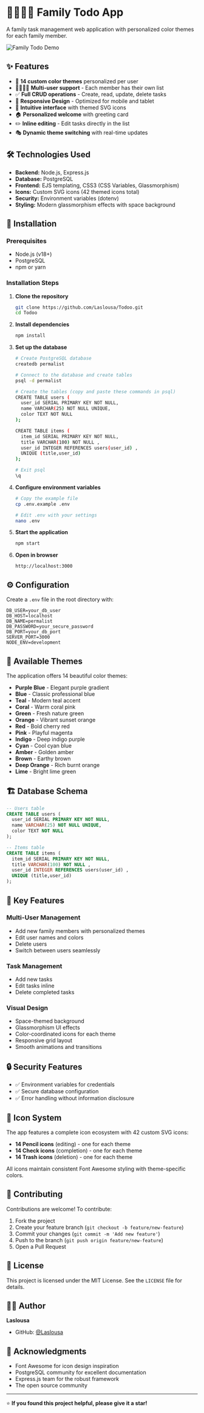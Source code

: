 # 👨‍👩‍👧‍👦 Family Todo App

A family task management web application with personalized color themes for each family member.

![Family Todo Demo](public/images/Screenshot.jpg)

## ✨ Features

- 🎨 **14 custom color themes** personalized per user
- 👨‍👩‍👧‍👦 **Multi-user support** - Each member has their own list
- ✅ **Full CRUD operations** - Create, read, update, delete tasks
- 📱 **Responsive Design** - Optimized for mobile and tablet
- 🎯 **Intuitive interface** with themed SVG icons
- 🏠 **Personalized welcome** with greeting card
- ✏️ **Inline editing** - Edit tasks directly in the list
- 🎭 **Dynamic theme switching** with real-time updates

## 🛠️ Technologies Used

- **Backend:** Node.js, Express.js
- **Database:** PostgreSQL
- **Frontend:** EJS templating, CSS3 (CSS Variables, Glassmorphism)
- **Icons:** Custom SVG icons (42 themed icons total)
- **Security:** Environment variables (dotenv)
- **Styling:** Modern glassmorphism effects with space background

## 🚀 Installation

### Prerequisites
- Node.js (v18+)
- PostgreSQL
- npm or yarn

### Installation Steps

1. **Clone the repository**
   ```bash
   git clone https://github.com/Laslousa/Todoo.git
   cd Todoo
   ```

2. **Install dependencies**
   ```bash
   npm install
   ```

3. **Set up the database**
   ```bash
   # Create PostgreSQL database
   createdb permalist
   
   # Connect to the database and create tables
   psql -d permalist
   
   # Create the tables (copy and paste these commands in psql)
   CREATE TABLE users (
     user_id SERIAL PRIMARY KEY NOT NULL,
     name VARCHAR(25) NOT NULL UNIQUE,
     color TEXT NOT NULL
   );
   
   CREATE TABLE items (
     item_id SERIAL PRIMARY KEY NOT NULL,
     title VARCHAR(100) NOT NULL ,
     user_id INTEGER REFERENCES users(user_id) ,
     UNIQUE (title,user_id)
   );
   
   # Exit psql
   \q
   ```

4. **Configure environment variables**
   ```bash
   # Copy the example file
   cp .env.example .env
   
   # Edit .env with your settings
   nano .env
   ```

5. **Start the application**
   ```bash
   npm start
   ```

6. **Open in browser**
   ```
   http://localhost:3000
   ```

## ⚙️ Configuration

Create a `.env` file in the root directory with:

```env
DB_USER=your_db_user
DB_HOST=localhost
DB_NAME=permalist
DB_PASSWORD=your_secure_password
DB_PORT=your_db_port
SERVER_PORT=3000
NODE_ENV=development
```

## 🎨 Available Themes

The application offers 14 beautiful color themes:
- **Purple Blue** - Elegant purple gradient
- **Blue** - Classic professional blue
- **Teal** - Modern teal accent
- **Coral** - Warm coral pink
- **Green** - Fresh nature green
- **Orange** - Vibrant sunset orange
- **Red** - Bold cherry red
- **Pink** - Playful magenta
- **Indigo** - Deep indigo purple
- **Cyan** - Cool cyan blue
- **Amber** - Golden amber
- **Brown** - Earthy brown
- **Deep Orange** - Rich burnt orange
- **Lime** - Bright lime green

## 🏗️ Database Schema

```sql
-- Users table
CREATE TABLE users (
  user_id SERIAL PRIMARY KEY NOT NULL,
  name VARCHAR(25) NOT NULL UNIQUE,
  color TEXT NOT NULL
);

-- Items table
CREATE TABLE items (
  item_id SERIAL PRIMARY KEY NOT NULL,
  title VARCHAR(100) NOT NULL ,
  user_id INTEGER REFERENCES users(user_id) ,
  UNIQUE (title,user_id)
);
```

## 📱 Key Features

### Multi-User Management
- Add new family members with personalized themes
- Edit user names and colors
- Delete users 
- Switch between users seamlessly

### Task Management
- Add new tasks
- Edit tasks inline
- Delete completed tasks

### Visual Design
- Space-themed background
- Glassmorphism UI effects
- Color-coordinated icons for each theme
- Responsive grid layout
- Smooth animations and transitions

## 🔒 Security Features

- ✅ Environment variables for credentials
- ✅ Secure database configuration
- ✅ Error handling without information disclosure

## 🎯 Icon System

The app features a complete icon ecosystem with 42 custom SVG icons:
- **14 Pencil icons** (editing) - one for each theme
- **14 Check icons** (completion) - one for each theme  
- **14 Trash icons** (deletion) - one for each theme

All icons maintain consistent Font Awesome styling with theme-specific colors.

## 🤝 Contributing

Contributions are welcome! To contribute:

1. Fork the project
2. Create your feature branch (`git checkout -b feature/new-feature`)
3. Commit your changes (`git commit -m 'Add new feature'`)
4. Push to the branch (`git push origin feature/new-feature`)
5. Open a Pull Request


## 📄 License

This project is licensed under the MIT License. See the `LICENSE` file for details.

## 👨‍💻 Author

**Laslousa**
- GitHub: [@Laslousa](https://github.com/Laslousa)

## 🙏 Acknowledgments

- Font Awesome for icon design inspiration
- PostgreSQL community for excellent documentation
- Express.js team for the robust framework
- The open source community

---

⭐ **If you found this project helpful, please give it a star!**
